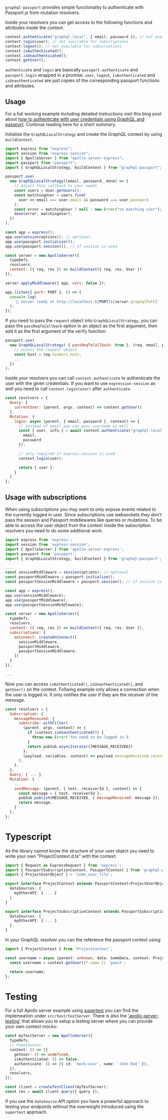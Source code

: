 `graphql-passport` provides simple functionality to authenticate with Passport.js from mutation resolvers.

Inside your resolvers you can get access to the following functions and attributes inside the context.

```js
context.authenticate("graphql-local", { email, password }); // not available for subscriptions
context.login(user); // not available for subscriptions
context.logout(); // not available for subscriptions
context.isAuthenticated();
context.isUnauthenticated();
context.getUser();
```

`authenticate` and `login` are basically `passport.authenticate` and `passport.login` wrapped in a promise. `user`, `logout`, `isAuthenticated` and `isUnauthenticated` are just copies of the corresponding passport functions and attributes.

## Usage

For a full working example including detailed instructions visit this blog post about [how to authenticate with user credentials using GraphQL and passport](https://jkettmann.com/authentication-with-credentials-using-graphql-and-passport/). Continue reading here for a short summary.

Initialize the `GraphQLLocalStrategy` and create the GraphQL context by using `buildContext`.

```js
import express from "express";
import session from "express-session";
import { ApolloServer } from "apollo-server-express";
import passport from "passport";
import { GraphQLLocalStrategy, buildContext } from "graphql-passport";

passport.use(
  new GraphQLLocalStrategy((email, password, done) => {
    // Adjust this callback to your needs
    const users = User.getUsers();
    const matchingUser = users.find(
      user => email === user.email && password === user.password
    );
    const error = matchingUser ? null : new Error("no matching user");
    done(error, matchingUser);
  })
);

const app = express();
app.use(session(options)); // optional
app.use(passport.initialize());
app.use(passport.session()); // if session is used

const server = new ApolloServer({
  typeDefs,
  resolvers,
  context: ({ req, res }) => buildContext({ req, res, User })
});

server.applyMiddleware({ app, cors: false });

app.listen({ port: PORT }, () => {
  console.log(
    `🚀 Server ready at http://localhost:${PORT}${server.graphqlPath}`
  );
});
```

If you need to pass the `request` object into `GraphQLLocalStrategy`, you can pass the `passReqToCallback` option in an object as the first argument, then add it as the first argument of the verify function:

```js
passport.use(
  new GraphQLLocalStrategy( { passReqToCallback: true }, (req, email, password, done) => {
    // access the request object
    const host = req.headers.host;
    ...
  })
);
```

Inside your resolvers you can call `context.authenticate` to authenticate the user with the given credentials. If you want to use `expression-session` as well you need to call `context.login(user)` after `authenticate`.

```js
const resolvers = {
  Query: {
    currentUser: (parent, args, context) => context.getUser()
  },
  Mutation: {
    login: async (parent, { email, password }, context) => {
      // instead of email you can pass username as well
      const { user, info } = await context.authenticate("graphql-local", {
        email,
        password
      });

      // only required if express-session is used
      context.login(user);

      return { user };
    }
  }
};
```

## Usage with subscriptions

When using subscriptions you may want to only expose events related to the currently logged in user. Since subscriptions use websockets they don't pass the session and Passport middlewares like queries or mutations. To be able to access the user object from the context inside the subscription resolvers you need to do some additional work.

```js
import express from 'express';
import session from 'express-session';
import { ApolloServer } from 'apollo-server-express';
import passport from 'passport';
import { GraphQLLocalStrategy, buildContext } from 'graphql-passport';

...
const sessionMiddleware = session(options); // optional
const passportMiddleware = passport.initialize();
const passportSessionMiddleware = passport.session(); // if session is used

const app = express();
app.use(sessionMiddleware);
app.use(passportMiddleware);
app.use(passportSessionMiddleware);

const server = new ApolloServer({
  typeDefs,
  resolvers,
  context: ({ req, res }) => buildContext({ req, res, User }),
  subscriptions: {
    onConnect: createOnConnect([
      sessionMiddleware,
      passportMiddleware,
      passportSessionMiddleware,
    ])
  }
});

...
```

Now you can access `isAuthenticated()`, `isUnauthenticated()`, and `getUser()` on the context. Follwing example only allows a connection when the user is logged in. It only notifies the user if they are the receiver of the message.

```js
const resolvers = {
  Subscription: {
    messageReceived: {
      subscribe: withFilter(
        (parent, args, context) => {
          if (context.isUnauthenticated()) {
            throw new Error('You need to be logged in');
          }
          return pubSub.asyncIterator([MESSAGE_RECEIVED])
        },
        (payload, variables, context) => payload.messageReceived.receiverId === context.user.id,
      ),
    },
  },
  Query: { ... },
  Mutation: {
    ...
    sendMessage: (parent, { text, receiverId }, context) => {
      const message = { text, receiverId };
      pubSub.publish(MESSAGE_RECEIVED, { messageReceived: message });
      return message;
    }
  },
};
```

# Typescript

As the library cannot know the structure of your user object you need to write your own "ProjectContext.d.ts" with the context:

```ts
import { Request as ExpressRequest } from 'express';
import { PassportSubscriptionContext, PassportContext } from 'graphql-passport';
import { ProjectUserObject } = 'some_user_file';

export interface ProjectContext extends PassportContext<ProjectUserObject, ExpressRequest>{
  dataSources: {
    myOtherAPI: { ... }
  }
}

export interface ProjectSubscriptionContext extends PassportSubscriptionContext<ProjectUserObject, ExpressRequest>{
  dataSources: {
    myOtherAPI: { ... }
  }
}
```

In your GraphQL resolver you can the reference the passport context using:

```ts
import { ProjectContext } from 'ProjectContext';

const username = async (parent: unknown, data: SomeData, context: ProjectContext) => {
  const username = context.getUser()?.name || 'guest';

  return username;
};
```

# Testing

For a full Apollo server example using [supertest](https://www.npmjs.com/package/supertest) you can find the implemeation under `src/test/testServer`. There is also the ['apollo-server-testing'](https://github.com/apollographql/apollo-server/tree/master/packages/apollo-server-testing) that allows you to setup a testing server where you can provide your own context mocks:

```ts
const myTestServer = new ApolloServer({
  typeDefs,
  // FakeContext
  context: () => ({
    getUser: () => undefined,
    isAuthenticated: () => false,
    authenticate: () => ({ id: 'mock-user', name: 'John Doe' }),
  }),
  resolvers,
});

const client = createTestClient(myTestServer);
const res = await client.query({ query });
```

If you use the `dataSource` API option you have a powerful approach to testing your endpoints without the overweight introduced using the `supertest` approach.
